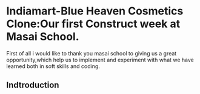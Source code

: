 # Indiamart-Blue Heaven Cosmetics Clone:Our first Construct week at Masai School.
First of all i would like to thank you masai school to giving us a great opportunity,which help us to implement and experiment with what we have learned both in soft skills and coding.
## Indtroduction

